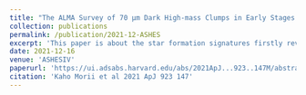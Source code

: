```yaml
---
title: "The ALMA Survey of 70 μm Dark High-mass Clumps in Early Stages (ASHES). IV. Star Formation Signatures in G023.477 "
collection: publications
permalink: /publication/2021-12-ASHES
excerpt: 'This paper is about the star formation signatures firstly revealed in one of IRDCs.'
date: 2021-12-16
venue: 'ASHESIV'
paperurl: 'https://ui.adsabs.harvard.edu/abs/2021ApJ...923..147M/abstract'
citation: 'Kaho Morii et al 2021 ApJ 923 147'
---
```

